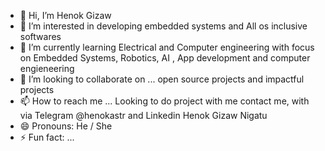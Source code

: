 - 👋 Hi, I’m Henok Gizaw
- 👀 I’m interested in developing embedded systems and All os inclusive softwares
- 🌱 I’m currently learning Electrical and Computer engineering with focus on Embedded Systems, Robotics, AI , App development and computer engieneering
- 💞️ I’m looking to collaborate on ... open source projects and impactful projects 
- 📫 How to reach me ... Looking to do project with me contact me, with via Telegram @henokastr and Linkedin Henok Gizaw Nigatu
- 😄 Pronouns: He / She
- ⚡ Fun fact: ...

<!---
Henok0728/Henok0728 is a ✨ special ✨ repository because its `README.md` (this file) appears on your GitHub profile.
You can click the Preview link to take a look at your changes.
--->
